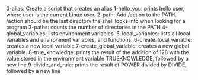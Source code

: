 0-alias: Create a script that creates an alias
1-hello_you: prints hello user, where user is the current Linux user.
2-path: Add /action to the PATH. /action should be the last directory the shell looks into when looking for a program
3-paths: counts the number of directories in the PATH
4-global_variables: lists environment variables.
5-local_variables: lists all local variables and environment variables, and functions.
6-create_local_variable: creates a new local variable
7-create_global_variable: creates a new global variable.
8-true_knowledge: prints the result of the addition of 128 with the value stored in the environment variable TRUEKNOWLEDGE, followed by a new line
9-divide_and_rule: prints the result of POWER divided by DIVIDE, followed by a new line
